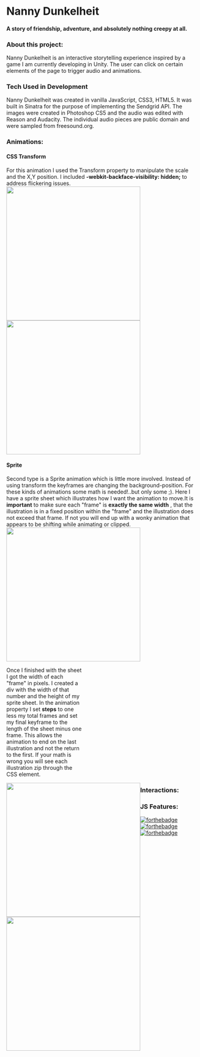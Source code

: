 # Nanny Dunkelheit


#### A story of friendship, adventure, and absolutely nothing creepy at all.
<!-- <hr> -->
### About this project:
Nanny Dunkelheit is an interactive storytelling experience inspired by a game I am currently developing in Unity. The user can click on certain elements of the page to trigger audio and animations.
### Tech Used in Development
Nanny Dunkelheit was created in vanilla JavaScript, CSS3, HTML5. It was built in Sinatra for the purpose of implementing the Sendgrid API.
The images were created in Photoshop CS5 and the audio was edited with Reason and Audacity. The individual audio pieces are public domain and were sampled from freesound.org.

### Animations:

#### CSS Transform
<span>For this animation I used the Transform property to manipulate the scale and the X,Y position. I included **-webkit-backface-visibility: hidden;** to address flickering issues.</span>
<span style="float:left;"><img src="https://user-images.githubusercontent.com/16992474/27233078-4bbf50f6-5286-11e7-8107-f19fc672b11f.gif" width="350"></span>
<span><img src="https://user-images.githubusercontent.com/16992474/27230731-38f1c09c-527e-11e7-8a88-6b5a19374ced.gif" width="350"></span>


#### Sprite 
Second type is a Sprite animation which is little more involved. Instead of using transform the keyframes are changing the background-position. 
For these kinds of animations some math is needed!..but only some ;). Here I have a sprite sheet which illustrates how I want the animation to move.It is **important** to make sure each "frame" is **exactly the same width** , that the illustration is in a fixed position within the "frame" and the illustration does not exceed that frame. If not you will end up with a wonky animation that appears to be shifting while animating or clipped.
<img src="https://user-images.githubusercontent.com/16992474/27234709-fa5f8504-528b-11e7-833d-32c42c77e56a.png" width="350">

<p style="width:200px;">Once I finished with the sheet I got the width of each "frame" in pixels. I created a div with the width of that number and the height of my sprite sheet. In the animation property I set <b>steps</b> to one less my total frames and set my final keyframe to the length of the sheet minus one frame. This allows the animation to end on the last illustration and not the return to the first. If your math is wrong you will see each illustration zip through the CSS element.</p>

<img style="float:left;" src="https://user-images.githubusercontent.com/16992474/27230902-d9b2ad20-527e-11e7-9bd7-72b16dda33cc.gif" width="350">
<img style="float:left;" src="https://user-images.githubusercontent.com/16992474/27233079-4bc7c6f0-5286-11e7-8342-cf2dfcf23e83.gif" width="350">



### Interactions:

### JS Features:

[![forthebadge](http://forthebadge.com/images/badges/made-with-ruby.svg)](http://forthebadge.com)
[![forthebadge](http://forthebadge.com/images/badges/uses-js.svg)](http://forthebadge.com)
[![forthebadge](http://forthebadge.com/images/badges/uses-css.svg)](http://forthebadge.com)
